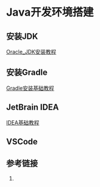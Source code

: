 # Java开发环境搭建

## 安装JDK

[Oracle_JDK安装教程](work/programming/Java/Feature/Java-junior/Oracle_JDK安装教程.md)


## 安装Gradle

[Gradle安装基础教程](work/programming/Java/Build/Gradle/Gradle安装基础教程.md)


## JetBrain IDEA

[IDEA基础教程](work/tools/JetBrains/IDEA基础教程.md)

## VSCode




## 参考链接
1. 